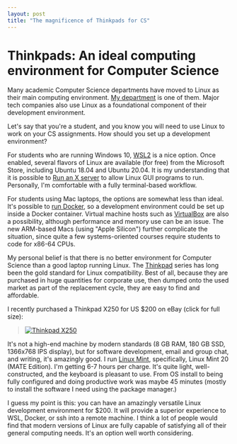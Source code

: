 ```yaml
---
layout: post
title: "The magnificence of Thinkpads for CS"
---
```


# Thinkpads: An ideal computing environment for Computer Science

Many academic Computer Science departments have moved to Linux as their main computing
environment.  [My department](https://www.cs.jhu.edu/) is one of them.  Major tech
companies also use Linux as a foundational component of their development environment.

Let's say that you're a student, and you know you will need to use Linux to work
on your CS assignments.  How should you set up a development environment?

For students who are running Windows 10, [WSL2](https://docs.microsoft.com/en-us/windows/wsl/install-win10)
is a nice option.  Once enabled, several flavors of Linux are available (for free) from the
Microsoft Store, including Ubuntu 18.04 and Ubuntu 20.04.  It is my understanding that
it is possible to [Run an X server](https://techcommunity.microsoft.com/t5/windows-dev-appconsult/running-wsl-gui-apps-on-windows-10/ba-p/1493242)
to allow Linux GUI programs to run.  Personally, I'm comfortable with a fully terminal-based
workflow.

For students using Mac laptops, the options are somewhat less than ideal.
It's possible to [run Docker](https://docs.docker.com/docker-for-mac/install/),
so a development environment could be set up inside a Docker container.
Virtual machine hosts such as [VirtualBox](https://www.virtualbox.org/) are also a possibility, although
performance and memory use can be an issue.  The new ARM-based Macs
(using "Apple Silicon") further complicate the situation, since quite a few
systems-oriented courses require students to code for x86-64 CPUs.

My personal belief is that there is no better environment for Computer Science
than a good laptop running Linux.  The [Thinkpad](https://www.thinkwiki.org/wiki/ThinkWiki)
series has long been the gold standard for Linux compatibility.
Best of all, because they are purchased in huge quantities for corporate use,
then dumped onto the used market as part of the replacement cycle,
they are easy to find and affordable.

I recently purchased a Thinkpad X250 for US $200 on eBay (click for full size):

> <a href="{{site.baseurl}}/img/thinkpad-x250.jpg"><img alt="Thinkpad X250" src="{{site.baseurl}}/img/thinkpad-x250-sm.jpg"></a>

It's not a high-end machine by modern standards (8 GB RAM, 180 GB SSD, 1366x768 IPS display),
but for software development, email and group chat, and writing, it's amazingly good.
I run [Linux Mint](https://www.linuxmint.com/), specifically, Linux Mint 20 (MATE Edition).
I'm getting 6-7 hours per charge.  It's quite light, well-constructed, and the keyboard
is pleasant to use.  From OS install to being fully configured and doing
productive work was maybe 45 minutes (mostly to install the software I need using the
package manager.)

I guess my point is this: you can have an amazingly versatile Linux development
environment for $200.  It will provide a superior experience to WSL, Docker,
or ssh into a remote machine.  I think a lot of people would find that modern
versions of Linux are fully capable of satisfying all of their general computing
needs.  It's an option well worth considering.
